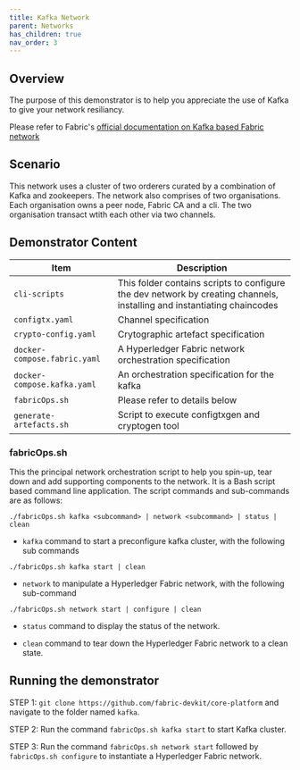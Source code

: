 ```yaml
---
title: Kafka Network
parent: Networks
has_children: true
nav_order: 3
---
```


## Overview

The purpose of this demonstrator is to help you appreciate the use of Kafka to give your network resiliancy.

Please refer to Fabric's [official documentation on Kafka based Fabric network](https://hyperledger-fabric.readthedocs.io/en/release-1.4/kafka.html)

## Scenario

This network uses a cluster of two orderers curated by a combination of Kafka and zookeepers. The network also comprises of two organisations. Each organisation owns a peer node, Fabric CA and a cli. The two organisation transact wtith each other via two channels.

## Demonstrator Content

| Item | Description |
| --- | --- |
| `cli-scripts` | This folder contains scripts to configure the dev network by creating channels, installing and instantiating chaincodes |
| `configtx.yaml` | Channel specification  |
| `crypto-config.yaml` | Crytographic artefact specification |
| `docker-compose.fabric.yaml` | A Hyperledger Fabric network orchestration specification |
| `docker-compose.kafka.yaml` | An orchestration specification for the kafka |
| `fabricOps.sh` | Please refer to details below |
| `generate-artefacts.sh` | Script to execute configtxgen and cryptogen tool |

### fabricOps.sh

This the principal network orchestration script to help you spin-up, tear down and add supporting components to the network. It is a Bash script based command line application. The script commands and sub-commands are as follows:

`./fabricOps.sh kafka <subcommand> | network <subcommand> | status | clean`

* `kafka` command to start a preconfigure kafka cluster, with the following sub commands

```shell
./fabricOps.sh kafka start | clean
```

* `network` to manipulate a Hyperledger Fabric network, with the following sub-command

```shell
./fabricOps.sh network start | configure | clean
```

* `status` command to display the status of the network.

* `clean` command to tear down the Hyperledger Fabric network to a clean state.

## Running the demonstrator

STEP 1: `git clone https://github.com/fabric-devkit/core-platform` and navigate to the folder named `kafka`.

STEP 2: Run the command `fabricOps.sh kafka start` to start Kafka cluster.

STEP 3: Run the command `fabricOps.sh network start` followed by `fabricOps.sh configure` to instantiate a Hyperledger Fabric network.
